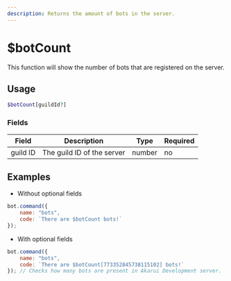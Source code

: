 ```yaml
---
description: Returns the amount of bots in the server.
---
```


# $botCount

This function will show the number of bots that are registered on the server.

## Usage

```php
$botCount[guildId?]
```

### Fields

| Field    | Description                | Type   | Required |
| -------- | -------------------------- | ------ | -------- |
| guild ID | The guild ID of the server | number | no       |

## Examples

* Without optional fields

```javascript
bot.command({
    name: "bots",
    code: `There are $botCount bots!`
});
```

* With optional fields

```javascript
bot.command({
    name: "bots",
    code: `There are $botCount[773352845738115102] bots!`
}); // Checks how many bots are present in Akarui Development server.
```
